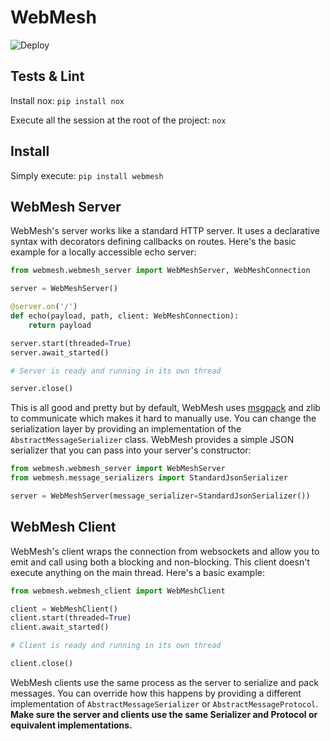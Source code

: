 # WebMesh
![Deploy](https://github.com/binarskugga/webmesh/actions/workflows/python-publish.yml/badge.svg)

## Tests & Lint
Install nox: `pip install nox`

Execute all the session at the root of the project: `nox`

## Install

Simply execute: `pip install webmesh`


## WebMesh Server
WebMesh's server works like a standard HTTP server. It uses a declarative syntax with decorators defining callbacks on routes. Here's the basic example for a locally accessible echo server:

```python
from webmesh.webmesh_server import WebMeshServer, WebMeshConnection

server = WebMeshServer()

@server.on('/')
def echo(payload, path, client: WebMeshConnection):
    return payload

server.start(threaded=True)
server.await_started()

# Server is ready and running in its own thread

server.close()
```

This is all good and pretty but by default, WebMesh uses [msgpack](https://github.com/msgpack/msgpack-python) and zlib to communicate which makes it hard to manually use. You can change the serialization layer by providing an implementation of the `AbstractMessageSerializer` class. WebMesh provides a simple JSON serializer that you can pass into your server's constructor:

```python
from webmesh.webmesh_server import WebMeshServer
from webmesh.message_serializers import StandardJsonSerializer

server = WebMeshServer(message_serializer=StandardJsonSerializer())
```

## WebMesh Client
WebMesh's client wraps the connection from websockets and allow you to emit and call using both a blocking and non-blocking. This client doesn't execute anything on the main thread. Here's a basic example:

```python
from webmesh.webmesh_client import WebMeshClient

client = WebMeshClient()
client.start(threaded=True)
client.await_started()

# Client is ready and running in its own thread

client.close()
```

WebMesh clients use the same process as the server to serialize and pack messages. You can override how this happens by providing a different implementation of `AbstractMessageSerializer` or `AbstractMessageProtocol`. **Make sure the server and clients use the same Serializer and Protocol or equivalent implementations.**
